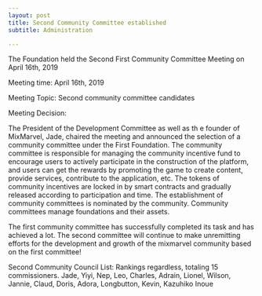 ```yaml
---
layout: post
title: Second Community Committee established
subtitle: Administration

---
```


The Foundation held the Second First Community Committee Meeting on April 16th, 2019

Meeting time: April 16th, 2019

Meeting Topic: Second community committee candidates 

Meeting Decision: 

The President of the Development Committee as well as th e founder of MixMarvel, Jade, chaired the meeting and announced the selection of a community committee under the First Foundation. 
The community committee is responsible for managing the community incentive fund to encourage users to actively participate in the construction of the platform, and users can get the rewards by promoting the game to create content, provide services, contribute to the application, etc. The tokens of community incentives are locked in by smart contracts and gradually released according to participation and time. The establishment of community committees is nominated by the community. Community committees manage foundations and their assets. 

The first community committee has successfully completed its task and has achieved a lot. The second committee will continue to make unremitting efforts for the development and growth of the mixmarvel community based on the first committee!

Second Community Council List: Rankings regardless, totaling 15 commissioners.
Jade, Yiyi, Nep, Leo, Charles, Adrain, Lionel, Wilson, Jannie, Claud, Doris, Adora, Longbutton, Kevin, Kazuhiko Inoue
